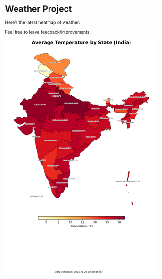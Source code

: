 # Weather Project

Here’s the latest heatmap of weather:

Feel free to leave feedback/improvements.

![India Heatmap](docs/assets/india_heatmap.png?v=D2A804)

